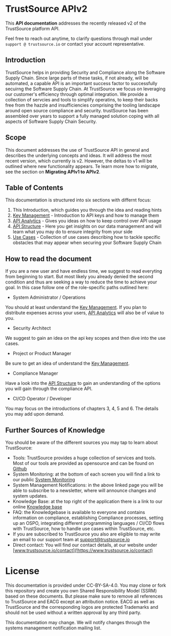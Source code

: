 # TrustSource APIv2

This **API documentation** addresses the recently released v2 of the TrustSource platform API.  

Feel free to reach out anytime, to clarify questions through mail under ```support @ trustsource.io``` or contact your account representative.

## Introduction
TrustSource helps in providing Security and Compliance along the Software Supply Chain. Since large parts of these tasks, if not already, will be automated, a capable API is an important success factor to successfully secuirng the Software Supply Chain. At TrustSource we focus on leveraging our customer's efficiency through optimal integration. We provide a collection of servcies and tools to simplify operatins, to keep their backs free from the hazzle and insufficiencies comprising the tooling landscape around open source compliance and security. trustSource has been assembled over years to support a fully managed solution coping with all aspects of Software Supply Chain Security.   

## Scope
This document addresses the use of TrustSource API in general and describes the underlying concepts and ideas. It will address the most recent version, which currently is v2. However, the deltas to v1 will be outlined where new functionality appears. Te learn more how to migrate, see the section on **Migrating APIv1 to APIv2**.

## Table of Contents

This documentation is structured into six sections with differnt focus:

 1. This Introduction, which guides you through the idea and reading hints
 2. [Key Management](/keymgmt.md) - Introduction to API keys and how to manage them 
 3. [API Analytics](/analytics.md) - Gives you ideas on how to keep control over API usage
 4. [API Structure](/structure.md) - Here you get insights on our data management and will learn what you may do to ensure integrity from your side
 5. [Use Cases](/usecases.md) - Collection of use cases describing how to tackle specific obstacles that may appear when securing your Software Supply Chain 
    

## How to read the document

If you are a new user and have endless time, we suggest to read everyting from beginning to start. But most likely you already denied the second condition and thus are seeking a way to reduce the time to achieve your goal. In this case follow one of the role-specific paths outlined here:

- System Administrator / Operations 

You should at least understand the [Key Management](/keymgmt.md). If you plan to distribute expenses across your users, [API Analytics](/analytics.md) will also be of value to you.

- Security Architect

We suggest to gain an idea on the api key scopes and then dive into the use cases. 

- Project or Product Manager

Be sure to get an idea of understand the [Key Management](/keymgmt.md).

- Compliance Manager

Have a look into the  [API Structure](/structure.md) to gain an understanding of the options you will gain through the compliance API.

- CI/CD Operator / Developer

You may focus on the introductions of chapters 3, 4, 5 and 6. The details you may add upon demand.

## Further Sources of Knowledge

You should be aware of the different sources you may tap to learn about TrustSource:

- Tools: TrustSource provides a huge collection of services and tools. Most of our tools are provided as opensource and can be found on [Github](!https://github.com/trustsource)
- System Monitoring: at the bottom of each screen you will find a link to our public [System Monitoring](!https://status.trustsource.io)
- System Management Notifications: in the above linked page you will be able to subscribe to a newsletter, where will announce changes and system updates. 
- Knowledge Base: at the top right of the application there is a link to our online [Knowledge base](!https://support.trustsource.io)
- FAQ: the Knowledgebase is available to everyone and contains information on compliance, establishing Compliance processes, setting up an OSPO, integrating different programming languages / CI/CD flows with TrustSource, how to handle use cases within TrustSource, etc.
- If you are subscribed to TrustSource you also are eligible to may write an email to our support team at [support@trustsource.io](mailto:support@trustsource.io)
- Direct contact: You will find our contact details, at our website under [www.trustsource.io/contact](!https://www.trustsource.io/contact)

# License

This documentation is provided under CC-BY-SA-4.0. You may clone or fork this repository and create you own Shared Responsibility Model (SSRM) based on these documents. But please make sure to remove all references to TrustSource and EACG except an attribution notice. EACG as well as TrustSource and the corresponding logos are protected Trademarks and should not be used without a written approval by any third party.

This documentation may change. We will notify changes through the systems management notification mailing list.


